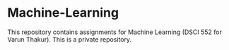 # Machine-Learning


This repository contains assignments for Machine Learning (DSCI 552 for Varun Thakur). This is a private repository.
